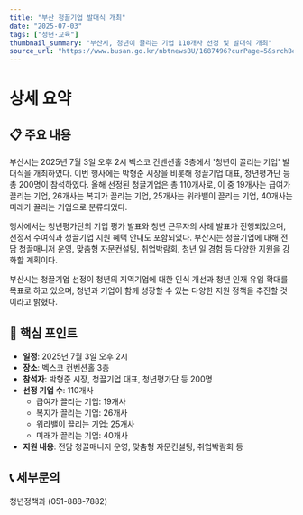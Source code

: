 ```yaml
---
title: "부산 청끌기업 발대식 개최"
date: "2025-07-03"
tags: ["청년·교육"]
thumbnail_summary: "부산시, 청년이 끌리는 기업 110개사 선정 및 발대식 개최"
source_url: "https://www.busan.go.kr/nbtnewsBU/1687496?curPage=5&srchBeginDt=&srchEndDt=&srchKey=&srchText="
---
```


# 상세 요약

## 📋 주요 내용
부산시는 2025년 7월 3일 오후 2시 벡스코 컨벤션홀 3층에서 '청년이 끌리는 기업' 발대식을 개최하였다. 이번 행사에는 박형준 시장을 비롯해 청끌기업 대표, 청년평가단 등 총 200명이 참석하였다. 올해 선정된 청끌기업은 총 110개사로, 이 중 19개사는 급여가 끌리는 기업, 26개사는 복지가 끌리는 기업, 25개사는 워라밸이 끌리는 기업, 40개사는 미래가 끌리는 기업으로 분류되었다.

행사에서는 청년평가단의 기업 평가 발표와 청년 근무자의 사례 발표가 진행되었으며, 선정서 수여식과 청끌기업 지원 혜택 안내도 포함되었다. 부산시는 청끌기업에 대해 전담 청끌매니저 운영, 맞춤형 자문컨설팅, 취업박람회, 청년 일 경험 등 다양한 지원을 강화할 계획이다.

부산시는 청끌기업 선정이 청년의 지역기업에 대한 인식 개선과 청년 인재 유입 확대를 목표로 하고 있으며, 청년과 기업이 함께 성장할 수 있는 다양한 지원 정책을 추진할 것이라고 밝혔다.

## 🎯 핵심 포인트
- **일정**: 2025년 7월 3일 오후 2시
- **장소**: 벡스코 컨벤션홀 3층
- **참석자**: 박형준 시장, 청끌기업 대표, 청년평가단 등 200명
- **선정 기업 수**: 110개사
  - 급여가 끌리는 기업: 19개사
  - 복지가 끌리는 기업: 26개사
  - 워라밸이 끌리는 기업: 25개사
  - 미래가 끌리는 기업: 40개사
- **지원 내용**: 전담 청끌매니저 운영, 맞춤형 자문컨설팅, 취업박람회 등

## 📞 세부문의
청년정책과 (051-888-7882)
